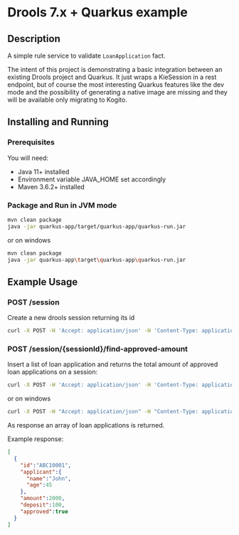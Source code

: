 # Drools 7.x + Quarkus example

## Description

A simple rule service to validate `LoanApplication` fact.

The intent of this project is demonstrating a basic integration between an existing Drools project and Quarkus. It just wraps a KieSession in a rest endpoint, but of course the most interesting Quarkus features like the dev mode and the possibility of generating a native image are missing and they will be available only migrating to Kogito.

## Installing and Running

### Prerequisites

You will need:
  - Java 11+ installed
  - Environment variable JAVA_HOME set accordingly
  - Maven 3.6.2+ installed

### Package and Run in JVM mode

```sh
mvn clean package
java -jar quarkus-app/target/quarkus-app/quarkus-run.jar
```

or on windows

```sh
mvn clean package
java -jar quarkus-app\target\quarkus-app\quarkus-run.jar
```

## Example Usage

### POST /session

Create a new drools session returning its id

```sh
curl -X POST -H 'Accept: application/json' -H 'Content-Type: application/json' http://localhost:8080/session
```

### POST /session/{sessionId}/find-approved-amount

Insert a list of loan application and returns the total amount of approved loan applications on a session:

```sh
curl -X POST -H 'Accept: application/json' -H 'Content-Type: application/json' -d '{"maxAmount":5000,"loanApplications":[{"id":"ABC10001","amount":2000,"deposit":100,"applicant":{"age":45,"name":"John"}}, {"id":"ABC10002","amount":5000,"deposit":100,"applicant":{"age":25,"name":"Paul"}}, {"id":"ABC10015","amount":1000,"deposit":100,"applicant":{"age":12,"name":"George"}}]}' http://localhost:8080/session/0/find-approved-amount
```
or on windows

```sh
curl -X POST -H "Accept: application/json" -H "Content-Type: application/json" -d "{\"maxAmount\":5000,\"loanApplications\":[{\"id\":\"ABC10001\",\"amount\":2000,\"deposit\":100,\"applicant\":{\"age\":45,\"name\":\"John\"}}, {\"id\":\"ABC10002\",\"amount\":5000,\"deposit\":100,\"applicant\":{\"age\":25,\"name\":\"Paul\"}}, {\"id\":\"ABC10015\",\"amount\":1000,\"deposit\":100,\"applicant\":{\"age\":12,\"name\":\"George\"}}]}" http://localhost:8080/session/0/find-approved-amount
```

As response an array of loan applications is returned.

Example response:

```json
[
  {
    "id":"ABC10001",
    "applicant":{
      "name":"John",
      "age":45
    },
    "amount":2000,
    "deposit":100,
    "approved":true
  }
]
```
